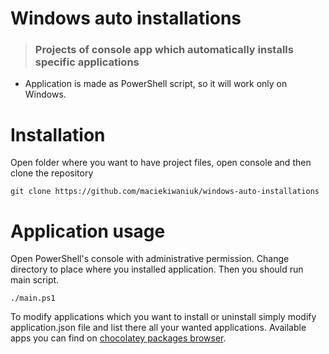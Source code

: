 
# Windows auto installations

> ### Projects of console app which automatically installs specific applications

- Application is made as PowerShell script, so it will work only on Windows.


# Installation

Open folder where you want to have project files, open console and then clone the repository

    git clone https://github.com/maciekiwaniuk/windows-auto-installations

# Application usage 

Open PowerShell's console with administrative permission. Change directory to place where you installed application. Then you should run main script.

    ./main.ps1

To modify applications which you want to install or uninstall simply modify application.json file and list there all your wanted applications. Available apps you can find on [chocolatey packages browser](https://community.chocolatey.org/packages).